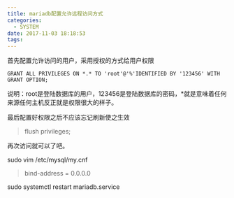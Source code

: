 ```yaml
---
title: mariadb配置允许远程访问方式 
categories:
  - SYSTEM
date: 2017-11-03 18:18:53
tags:
---
```






首先配置允许访问的用户，采用授权的方式给用户权限

```shell
GRANT ALL PRIVILEGES ON *.* TO 'root'@'%'IDENTIFIED BY '123456' WITH GRANT OPTION;
```

说明：root是登陆数据库的用户，123456是登陆数据库的密码，*就是意味着任何来源任何主机反正就是权限很大的样子。



最后配置好权限之后不应该忘记刷新使之生效

> flush privileges;

 

再次访问就可以了吧。



sudo vim /etc/mysql/my.cnf

> bind-address                            = 0.0.0.0



sudo systemctl restart mariadb.service

